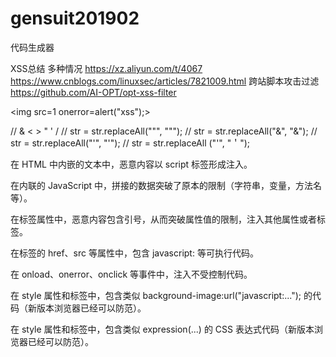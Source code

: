 # gensuit201902
代码生成器


XSS总结 多种情况 https://xz.aliyun.com/t/4067
https://www.cnblogs.com/linuxsec/articles/7821009.html
跨站脚本攻击过滤 https://github.com/AI-OPT/opt-xss-filter

<img src=1 onerror=alert("xss");>

//        & < > " ' /
//        str = str.replaceAll("&quot;", "\"");
//        str = str.replaceAll("&amp;", "&");
//        str = str.replaceAll("'", "'");
//        str = str.replaceAll ("'", "＇");

在 HTML 中内嵌的文本中，恶意内容以 script 标签形成注入。

在内联的 JavaScript 中，拼接的数据突破了原本的限制（字符串，变量，方法名等）。

在标签属性中，恶意内容包含引号，从而突破属性值的限制，注入其他属性或者标签。

在标签的 href、src 等属性中，包含 javascript: 等可执行代码。

在 onload、onerror、onclick 等事件中，注入不受控制代码。

在 style 属性和标签中，包含类似 background-image:url("javascript:..."); 的代码（新版本浏览器已经可以防范）。

在 style 属性和标签中，包含类似 expression(...) 的 CSS 表达式代码（新版本浏览器已经可以防范）。